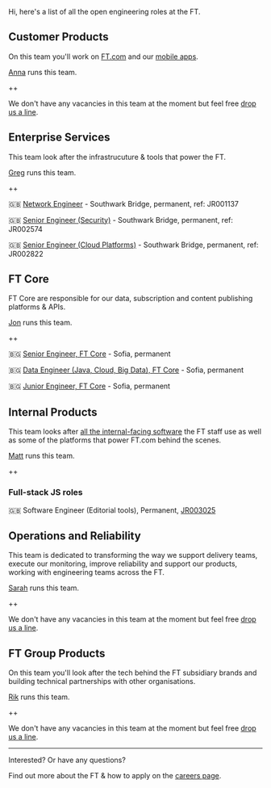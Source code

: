 
Hi, here's a list of all the open engineering roles at the FT.

## Customer Products

On this team you'll work on [FT.com](https://www.ft.com/) and our [mobile apps](https://www.ft.com/tour/apps).

[Anna](https://twitter.com/annashipman) runs this team.

++

We don't have any vacancies in this team at the moment but feel free [drop us a line](README.md#contact).

## Enterprise Services

This team look after the infrastrucuture & tools that power the FT.

[Greg](https://twitter.com/greg_cope) runs this team.

++

🇬🇧 [Network Engineer](https://ft.wd3.myworkdayjobs.com/en-US/FT_External_Careers/job/OSB-London-35-hours/Full-stack-Engineer_JR001137) - Southwark Bridge, permanent, ref: JR001137

🇬🇧 [Senior Engineer (Security)](https://ft.wd3.myworkdayjobs.com/en-US/FT_External_Careers/job/OSB-London-35-hours/Senior-Engineer_JR002574) - Southwark Bridge, permanent, ref: JR002574

🇬🇧 [Senior Engineer (Cloud Platforms)](https://ft.wd3.myworkdayjobs.com/en-US/FT_External_Careers/job/London-FT/Senior-Engineer---Cloud-Platforms_JR002822-1) - Southwark Bridge, permanent, ref: JR002822

## FT Core

FT Core are responsible for our data, subscription and content publishing platforms & APIs.

[Jon](https://twitter.com/jonfurse) runs this team.

++

🇧🇬 [Senior Engineer, FT Core](https://stackoverflow.com/jobs/186848/senior-engineer-delivering-innovative-solutions-financial-times?a=e7F9GP17I7Fn6W9a) - Sofia, permanent

🇧🇬 [Data Engineer (Java, Cloud, Big Data), FT Core](https://stackoverflow.com/jobs/194264/data-engineer-python-sql-cloud-big-data-financial-times) - Sofia, permanent

🇧🇬 [Junior Engineer, FT Core](https://stackoverflow.com/jobs/186083/junior-engineer-to-join-the-ft-product-and-financial-times) - Sofia, permanent

## Internal Products

This team looks after [all the internal-facing software](http://matt.chadburn.co.uk/presentations/ip-all-hands.pdf) the FT staff use as well as some of the platforms that power FT.com behind the scenes.

[Matt](https://twitter.com/commuterjoy) runs this team.

++

### Full-stack JS roles

🇬🇧 Software Engineer (Editorial tools), Permanent, [JR003025](https://ft.wd3.myworkdayjobs.com/en-US/FT_External_Careers/job/London-FT/Software-Engineer_JR003025)

## Operations and Reliability

This team is dedicated to transforming the way we support delivery teams, execute our monitoring, improve reliability and support our products, working with engineering teams across the FT.

[Sarah](https://twitter.com/sarahjwells) runs this team.

++

We don't have any vacancies in this team at the moment but feel free [drop us a line](README.md#contact).

## FT Group Products

On this team you'll look after the tech behind the FT subsidiary brands and building technical partnerships with other organisations.

[Rik](https://twitter.com/rikstill) runs this team.

++

We don't have any vacancies in this team at the moment but feel free [drop us a line](README.md#contact).

----

Interested? Or have any questions?

Find out more about the FT & how to apply on the [careers page](README.md#contact).
